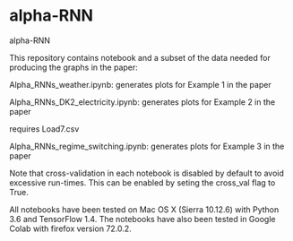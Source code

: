 # alpha-RNN
alpha-RNN

This repository contains notebook and a subset of the data needed for producing the graphs in the paper: 

Alpha_RNNs_weather.ipynb: generates plots for Example 1 in the paper

Alpha_RNNs_DK2_electricity.ipynb: generates plots for Example 2 in the paper

requires Load7.csv

Alpha_RNNs_regime_switching.ipynb: generates plots for Example 3 in the paper


Note that cross-validation in each notebook is disabled by default to avoid excessive run-times. This can be enabled by seting the cross_val flag to True.

All notebooks have been tested on Mac OS X (Sierra 10.12.6) with Python 3.6 and TensorFlow 1.4. 
The notebooks have also been tested in Google Colab with firefox version 72.0.2.
